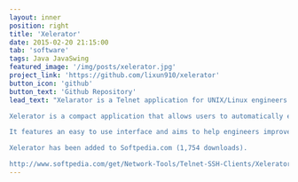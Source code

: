 ```yaml
---
layout: inner
position: right
title: 'Xelerator'
date: 2015-02-20 21:15:00
tab: 'software'
tags: Java JavaSwing
featured_image: '/img/posts/xelerator.jpg'
project_link: 'https://github.com/lixun910/xelerator'
button_icon: 'github'
button_text: 'Github Repository'
lead_text: "Xelarator is a Telnet application for UNIX/Linux engineers. It is a small tool to automate Unix/Linux shell scripting work.

Xelerator is a compact application that allows users to automatically execute and record UNIX shell scripts in multi-terminal consoles.

It features an easy to use interface and aims to help engineers improve their work flow when running scripts.

Xelerator has been added to Softpedia.com (1,754 downloads).

http://www.softpedia.com/get/Network-Tools/Telnet-SSH-Clients/Xelerator.shtml"
---
```

